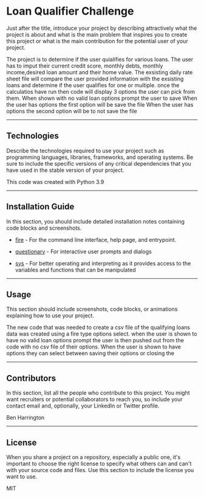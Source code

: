 # Loan Qualifier Challenge

Just after the title, introduce your project by describing attractively what the project is about and what is the main problem that inspires you to create this project or what is the main contribution for the potential user of your project.

The project is to determine if the user quialifies for various loans. The user has to imput their current credit score, monthly debts, monthly income,desired loan amount and their home value. The exsisting daily rate sheet file will compare the user provided information with the exsisting loans and determine if the user qualifies for one or multiple. once the calculatios have run then code will display 3 options the user can pick from them. 
When shown with no valid loan options prompt the user to save
When the user has options the first option will be save the file
When the user has options the second option will be to not save the file 



---

## Technologies

Describe the technologies required to use your project such as programming languages, libraries, frameworks, and operating systems. Be sure to include the specific versions of any critical dependencies that you have used in the stable version of your project.

This code was created with Python 3.9


---

## Installation Guide

In this section, you should include detailed installation notes containing code blocks and screenshots.

* [fire](https://github.com/google/python-fire) - For the command line interface, help page, and entrypoint.

* [questionary](https://github.com/tmbo/questionary) - For interactive user prompts and dialogs
* [sys](https://pypi.org/project/os-sys/) - For better operating and interpreting as it provides access to the variables and functions that can be manipulated

---

## Usage

This section should include screenshots, code blocks, or animations explaining how to use your project.

The new code that was needed to create a csv file of the qualifying loans data was 
created using a fire type options select. when the user is shown to have no valid 
loan options prompt the user is then pushed out from the code with no csv file of 
their options. When the user is shown to have options they can select between 
saving their options or closing the



---

## Contributors

In this section, list all the people who contribute to this project. You might want recruiters or potential collaborators to reach you, so include your contact email and, optionally, your LinkedIn or Twitter profile.

Ben Harrington

---

## License

When you share a project on a repository, especially a public one, it's important to choose the right license to specify what others can and can't with your source code and files. Use this section to include the license you want to use.


MIT